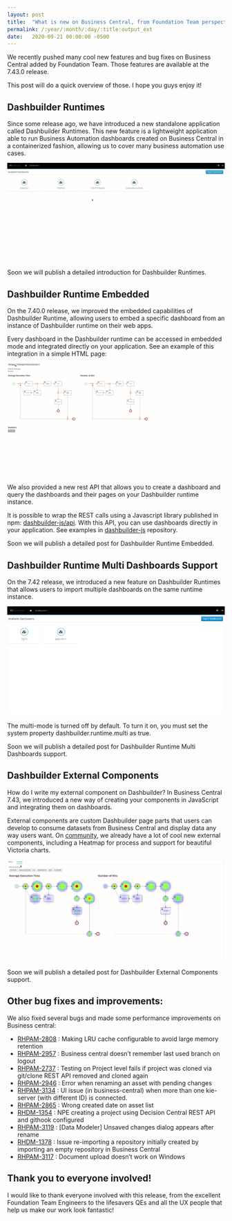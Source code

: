 ```yaml
---
layout: post
title:  "What is new on Business Central, from Foundation Team perspective — September 2020"
permalink: /:year/:month/:day/:title:output_ext
date:   2020-09-21 00:00:00 -0500
---
```

We recently pushed many cool new features and bug fixes on Business Central added by Foundation Team. Those features are available at the 7.43.0 release.

This post will do a quick overview of those. I hope you guys enjoy it!

## Dashbuilder Runtimes

Since some release ago, we have introduced a new standalone application called Dashbuilder Runtimes. This new feature is a lightweight application able to run Business Automation dashboards created on Business Central in a containerized fashion, allowing us to cover many business automation use cases.

[![DB](/assets/2020/db.gif "DB")](/assets/2020/db.gif)

Soon we will publish a detailed introduction for Dashbuilder Runtimes.

## Dashbuilder Runtime Embedded

On the 7.40.0 release, we improved the embedded capabilities of Dashbuilder Runtime, allowing users to embed a specific dashboard from an instance of Dashbuilder runtime on their web apps.

Every dashboard in the Dashbuilder runtime can be accessed in embedded mode and integrated directly on your application. See an example of this integration in a simple HTML page:

[![DB](/assets/2020/db1.gif "DB")](/assets/2020/db1.gif)

We also provided a new rest API that allows you to create a dashboard and query the dashboards and their pages on your Dashbuilder runtime instance.

It is possible to wrap the REST calls using a Javascript library published in npm: [dashbuilder-js/api](https://www.npmjs.com/package/@dashbuilder-js/api). With this API, you can use dashboards directly in your application. See examples in [dashbuilder-js](https://github.com/jesuino/dashbuilder-js) repository.

Soon we will publish a detailed post for Dashbuilder Runtime Embedded.

## Dashbuilder Runtime Multi Dashboards Support

On the 7.42 release, we introduced a new feature on Dashbuilder Runtimes that allows users to import multiple dashboards on the same runtime instance.

[![DB](/assets/2020/db2.gif "DB")](/assets/2020/db2.gif)

The multi-mode is turned off by default. To turn it on, you must set the system property dashbuilder.runtime.multi as true.

Soon we will publish a detailed post for Dashbuilder Runtime Multi Dashboards support.

## Dashbuilder External Components

How do I write my external component on Dashbuilder? In Business Central 7.43, we introduced a new way of creating your components in JavaScript and integrating them on dashboards.

External components are custom Dashbuilder page parts that users can develop to consume datasets from Business Central and display data any way users want. On [community](https://github.com/jesuino/dashbuilder-components), we already have a lot of cool new external components, including a Heatmap for process and support for beautiful Victoria charts.

[![DB](/assets/2020/db3.gif "DB")](/assets/2020/db3.gif)

Soon we will publish a detailed post for Dashbuilder External Components support.



## Other bug fixes and improvements:

We also fixed several bugs and made some performance improvements on Business central:

* [RHPAM-2808](https://issues.redhat.com/browse/RHPAM-2808) : Making LRU cache configurable to avoid large memory retention
* [RHPAM-2957](https://issues.redhat.com/browse/RHPAM-2957) : Business central doesn’t remember last used branch on logout
* [RHPAM-2737](https://issues.redhat.com/browse/RHPAM-2737) : Testing on Project level fails if project was cloned via git/clone REST API removed and cloned again
* [RHPAM-2946](https://issues.redhat.com/browse/RHPAM-2946) : Error when renaming an asset with pending changes
* [RHPAM-3134](https://issues.redhat.com/browse/RHPAM-3134) : UI issue (in business-central) when more than one kie-server (with different ID) is connected.
* [RHPAM-2865](https://issues.redhat.com/browse/RHPAM-2865) : Wrong created date on asset list
* [RHDM-1354](https://issues.redhat.com/browse/RHDM-1354) : NPE creating a project using Decision Central REST API and githook configured
* [RHPAM-3119](https://issues.redhat.com/browse/RHPAM-3119) : [Data Modeler] Unsaved changes dialog appears after rename
* [RHDM-1378](https://issues.redhat.com/browse/RHDM-1378) : Issue re-importing a repository initially created by importing an empty repository in Business Central
* [RHPAM-3117](https://issues.redhat.com/browse/RHPAM-3117) : Document upload doesn’t work on Windows

## Thank you to everyone involved!

I would like to thank everyone involved with this release, from the excellent Foundation Team Engineers to the lifesavers QEs and all the UX people that help us make our work look fantastic!
